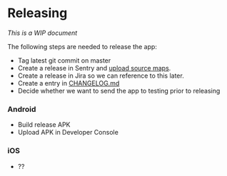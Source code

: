 # Releasing

*This is a WIP document*

The following steps are needed to release the app:

* Tag latest git commit on master
* Create a release in Sentry and [upload source maps](05-error-reporting.md).
* Create a release in Jira so we can reference to this later.
* Create a entry in [CHANGELOG.md](../CHANGELOG.md)
* Decide whether we want to send the app to testing prior to releasing

### Android

* Build release APK
* Upload APK in Developer Console

### iOS

* ??

